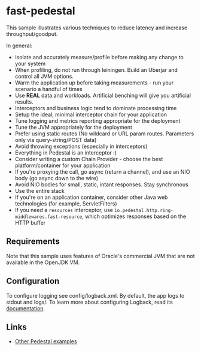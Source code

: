 # fast-pedestal

This sample illustrates various techniques to reduce latency and increase throughput/goodput.

In general:

 * Isolate and accurately measure/profile before making any change to your system
  * When profiling, do not run through leiningen.  Build an Uberjar and control all JVM options.
  * Warm the application up before taking measurements - run your scenario a handful of times
  * Use **REAL** data and workloads.  Artificial benching will give you artificial results.
 * Interceptors and business logic tend to dominate processing time
  * Setup the ideal, minimal interceptor chain for your application
 * Tune logging and metrics reporting appropriate for the deployment
 * Tune the JVM appropriately for the deployment
 * Prefer using static routes (No wildcard or URL param routes.  Parameters only via query-string/POST data)
 * Avoid throwing exceptions (especially in interceptors)
  * Everything in Pedestal is an interceptor :)
 * Consider writing a custom Chain Provider - choose the best platform/container for your application
 * If you're proxying the call, go async (return a channel), and use an NIO body (go async down to the wire)
 * Avoid NIO bodies for small, static, intant responses.  Stay synchronous
 * Use the entire stack
  * If you're on an application container, consider other Java web technologies (for example, ServletFilters)
 * If you need a `resources` interceptor, use `io.pedestal.http.ring-middlewares.fast-resource`,
   which optimizes responses based on the HTTP buffer

## Requirements

Note that this sample uses features of Oracle's commercial JVM that
are not available in the OpenJDK VM.

## Configuration

To configure logging see config/logback.xml. By default, the app logs to stdout and logs/.
To learn more about configuring Logback, read its [documentation](http://logback.qos.ch/documentation.html).

## Links
* [Other Pedestal examples](http://pedestal.io/samples)
